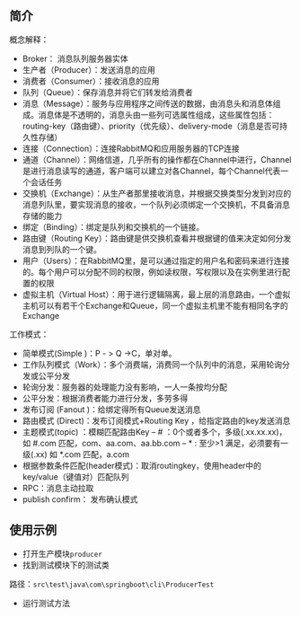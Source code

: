 ## 简介

概念解释：
- Broker： 消息队列服务器实体
- 生产者（Producer）：发送消息的应用
- 消费者（Consumer）：接收消息的应用
- 队列（Queue）：保存消息并将它们转发给消费者
- 消息（Message）：服务与应用程序之间传送的数据，由消息头和消息体组成。消息体是不透明的，消息头由一些列可选属性组成，这些属性包括：routing-key（路由键）、priority（优先级）、delivery-mode（消息是否可持久性存储）
- 连接（Connection）：连接RabbitMQ和应用服务器的TCP连接
- 通道（Channel）：网络信道，几乎所有的操作都在Channel中进行，Channel是进行消息读写的通道，客户端可以建立对各Channel，每个Channel代表一个会话任务
- 交换机（Exchange）：从生产者那里接收消息，并根据交换类型分发到对应的消息列队里，要实现消息的接收，一个队列必须绑定一个交换机，不具备消息存储的能力
- 绑定（Binding）：绑定是队列和交换机的一个链接。
- 路由键（Routing Key）：路由键是供交换机查看并根据键的值来决定如何分发消息到列队的一个键。
- 用户（Users）：在RabbitMQ里，是可以通过指定的用户名和密码来进行连接的。每个用户可以分配不同的权限，例如读权限，写权限以及在实例里进行配置的权限
- 虚拟主机（Virtual Host）：用于进行逻辑隔离，最上层的消息路由，一个虚拟主机可以有若干个Exchange和Queue，同一个虚拟主机里不能有相同名字的Exchange

工作模式：

- 简单模式(Simple )：P - > Q ->C，单对单。
- 工作队列模式（Work）：多个消费端，消费同一个队列中的消息，采用轮询分发或公平分发
- 轮询分发：服务器的处理能力没有影响，一人一条按均分配
- 公平分发：根据消费者能力进行分发，多劳多得
- 发布订阅 (Fanout )：给绑定得所有Queue发送消息
- 路由模式 (Direct)：发布订阅模式+Routing Key ，给指定路由的key发送消息
- 主题模式(topic) ：模糊匹配路由Key
  – # ：0个或者多个，多级(.xx.xx.xx)，如 #.com 匹配，com、aa.com、aa.bb.com
  – * : 至少>1 满足，必须要有一级(.xx) 如 *.com 匹配，a.com
- 根据参数条件匹配(header模式)：取消routingkey，使用header中的 key/value（键值对）匹配队列
- RPC：消息主动拉取
- publish confirm： 发布确认模式

## 使用示例

- 打开生产模块`producer`
- 找到测试模块下的测试类

路径：`src\test\java\com\springboot\cli\ProducerTest`

- 运行测试方法


